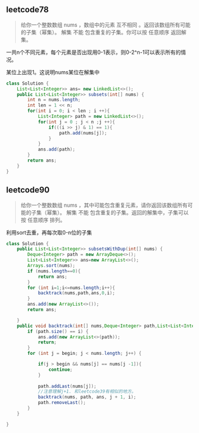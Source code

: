 ## leetcode78

> 给你一个整数数组 nums ，数组中的元素 互不相同 。返回该数组所有可能的子集（幂集）。
> 解集 不能 包含重复的子集。你可以按 任意顺序 返回解集。

一共n个不同元素，每个元素是否出现用0-1表示，则0-2^n-1可以表示所有的情况。

某位上出现1。这说明nums某位在解集中
```java
class Solution {
    List<List<Integer>> ans= new LinkedList<>();
    public List<List<Integer>> subsets(int[] nums) {
        int n = nums.length;
        int len = 1 << n;
        for(int i = 0; i < len ; i ++){
            List<Integer> path = new LinkedList<>();
            for(int j = 0 ; j < n ;j ++){
                if(((i >> j) & 1) == 1){
                    path.add(nums[j]);
                }
            }
            ans.add(path);
        }
        return ans;
    }
}
```

## leetcode90
> 给你一个整数数组 nums ，其中可能包含重复元素，请你返回该数组所有可能的子集（幂集）。
> 解集 不能 包含重复的子集。返回的解集中，子集可以按 任意顺序 排列。

利用sort去重，再每次取0-n位的子集
```java
class Solution {
    public List<List<Integer>> subsetsWithDup(int[] nums) {
        Deque<Integer> path = new ArrayDeque<>();
        List<List<Integer>> ans=new ArrayList<>();
        Arrays.sort(nums);
        if (nums.length==0){
            return ans;
        }
        for (int i=1;i<=nums.length;i++){
            backtrack(nums,path,ans,0,i);
        }
        ans.add(new ArrayList<>());
        return ans;

    }
    public void backtrack(int[] nums,Deque<Integer> path,List<List<Integer>> ans,int begin,int i ) {
        if (path.size() == i) {
            ans.add(new ArrayList<>(path));
            return;
        }
        for (int j = begin; j < nums.length; j++) {

            if(j > begin && nums[j] == nums[j -1]){
                continue;
            }
            
            path.addLast(nums[j]);
            //注意理解j+1. 和leetcode39有相似的地方。
            backtrack(nums, path, ans, j + 1, i);
            path.removeLast();
        }
    }

}
```


